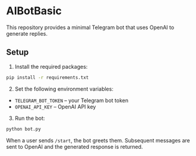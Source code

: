 # AIBotBasic

This repository provides a minimal Telegram bot that uses OpenAI to generate replies.  

## Setup

1. Install the required packages:

```bash
pip install -r requirements.txt
```

2. Set the following environment variables:

- `TELEGRAM_BOT_TOKEN` – your Telegram bot token
- `OPENAI_API_KEY` – OpenAI API key

3. Run the bot:

```bash
python bot.py
```

When a user sends `/start`, the bot greets them. Subsequent messages are sent to OpenAI and the generated response is returned.
